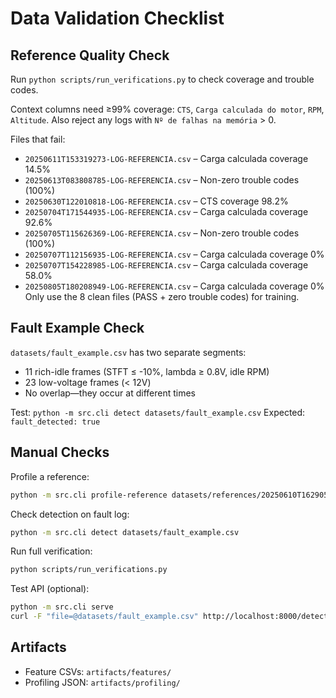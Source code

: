 # Data Validation Checklist

## Reference Quality Check

Run `python scripts/run_verifications.py` to check coverage and trouble codes.

Context columns need ≥99% coverage: `CTS`, `Carga calculada do motor`, `RPM`, `Altitude`. Also reject any logs with `Nº de falhas na memória` > 0.

Files that fail:
  - `20250611T153319273-LOG-REFERENCIA.csv` – Carga calculada coverage 14.5%
  - `20250613T083808785-LOG-REFERENCIA.csv` – Non-zero trouble codes (100%)
  - `20250630T122010818-LOG-REFERENCIA.csv` – CTS coverage 98.2%
  - `20250704T171544935-LOG-REFERENCIA.csv` – Carga calculada coverage 92.6%
  - `20250705T115626369-LOG-REFERENCIA.csv` – Non-zero trouble codes (100%)
  - `20250707T112156935-LOG-REFERENCIA.csv` – Carga calculada coverage 0%
  - `20250707T154228985-LOG-REFERENCIA.csv` – Carga calculada coverage 58.0%
  - `20250805T180208949-LOG-REFERENCIA.csv` – Carga calculada coverage 0%
Only use the 8 clean files (PASS + zero trouble codes) for training.

## Fault Example Check

`datasets/fault_example.csv` has two separate segments:
- 11 rich-idle frames (STFT ≤ -10%, lambda ≥ 0.8V, idle RPM)
- 23 low-voltage frames (< 12V)
- No overlap—they occur at different times

Test: `python -m src.cli detect datasets/fault_example.csv`
Expected: `fault_detected: true`

## Manual Checks

Profile a reference:
```bash
python -m src.cli profile-reference datasets/references/20250610T162905774-LOG-REFERENCIA.csv
```

Check detection on fault log:
```bash
python -m src.cli detect datasets/fault_example.csv
```

Run full verification:
```bash
python scripts/run_verifications.py
```

Test API (optional):
```bash
python -m src.cli serve
curl -F "file=@datasets/fault_example.csv" http://localhost:8000/detect
```

## Artifacts

- Feature CSVs: `artifacts/features/`
- Profiling JSON: `artifacts/profiling/`
